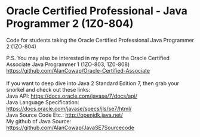 # Oracle Certified Professional - Java Programmer 2 (1Z0-804)
Code for students taking the Oracle Certified Professional Java Programmer 2 (1ZO-804)

P.S. You may also be interested in my repo for the Oracle Certified Associate Java Programmer 1 (1ZO-803, 1Z0-808) 
https://github.com/AlanCowap/Oracle-Certified-Associate <br>
 <br>
If you want to deep dive into Java 2 Standard Edition 7, then grab your snorkel and check out these links: <br>
Java API:                     https://docs.oracle.com/javase/7/docs/api/ <br>
Java Language Specification:  https://docs.oracle.com/javase/specs/jls/se7/html/ <br>
Java Source Code Etc.:        http://openjdk.java.net/ <br>
My github of Java Source:     https://github.com/AlanCowap/JavaSE7Sourcecode <br>
 <br>

